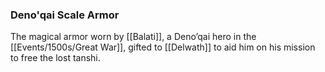 ### Deno'qai Scale Armor

The magical armor worn by [[Balati]], a Deno’qai hero in the [[Events/1500s/Great War]], gifted to [[Delwath]] to aid him on his mission to free the lost tanshi. 